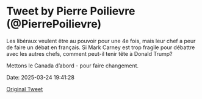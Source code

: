 # Tweet by Pierre Poilievre (@PierrePoilievre)

Les libéraux veulent être au pouvoir pour une 4e fois, mais leur chef a peur de faire un débat en français. Si Mark Carney est trop fragile pour débattre avec les autres chefs, comment peut-il tenir tête à Donald Trump? 

Mettons le Canada d’abord - pour faire changement.

Date: 2025-03-24 19:41:28

[Original Tweet](https://x.com/PierrePoilievre/status/1904257274429804921)
